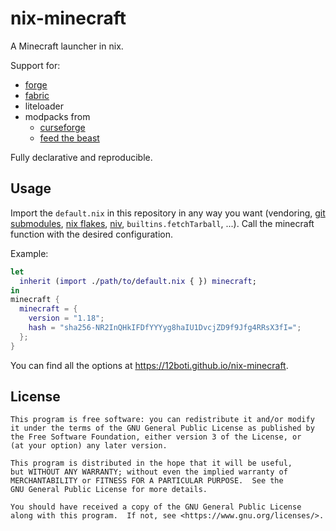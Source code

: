 # nix-minecraft
A Minecraft launcher in nix.

Support for:
- [forge](https://github.com/MinecraftForge)
- [fabric](https://fabricmc.net/)
- liteloader
- modpacks from 
  - [curseforge](https://www.curseforge.com/minecraft/modpacks)
  - [feed the beast](https://www.feed-the-beast.com/)

Fully declarative and reproducible.

## Usage
Import the `default.nix` in this repository in any way you want (vendoring, [git submodules](https://git-scm.com/book/en/v2/Git-Tools-Submodules), [nix flakes](https://nixos.wiki/wiki/Flakes), [niv](https://github.com/nmattia/niv), `builtins.fetchTarball`, ...).
Call the minecraft function with the desired configuration.

Example:
```nix
let
  inherit (import ./path/to/default.nix { }) minecraft;
in
minecraft {
  minecraft = {
    version = "1.18";
    hash = "sha256-NR2InQHkIFDfYYYyg8haIU1DvcjZD9f9Jfg4RRsX3fI=";
  };
}
```

You can find all the options at https://12boti.github.io/nix-minecraft.

## License
    This program is free software: you can redistribute it and/or modify
    it under the terms of the GNU General Public License as published by
    the Free Software Foundation, either version 3 of the License, or
    (at your option) any later version.

    This program is distributed in the hope that it will be useful,
    but WITHOUT ANY WARRANTY; without even the implied warranty of
    MERCHANTABILITY or FITNESS FOR A PARTICULAR PURPOSE.  See the
    GNU General Public License for more details.

    You should have received a copy of the GNU General Public License
    along with this program.  If not, see <https://www.gnu.org/licenses/>.
